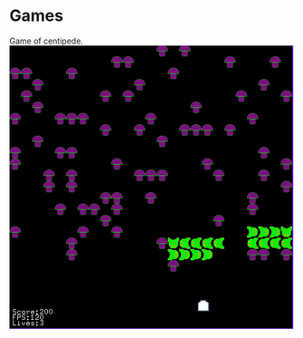 # Games

Game of centipede.
![](https://github.com/LutuluM/Games/blob/master/Centipede/centipede.PNG)
